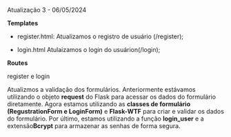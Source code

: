 Atualização 3 - 06/05/2024

**Templates**

- register.html:
Atualizamos o registro de usuário (/register);

- login.html
Atulaizamos o login do usuárion(/login);


**Routes**

register e login

Atualizmos a validação dos formulários. Anteriormente estávamos utilizando o objeto **request** 
do Flask para acessar os dados do formulário diretamente. Agora estamos utilizando as **classes de formulário (RegustrationForm e LoginForm)** e **Flask-WTF** para criar e validar os dados do formulário. Por último, estamos utilizando a função **login_user** e a extensão**Bcrypt** para armazenar as senhas de forma segura.